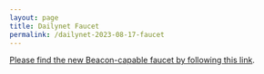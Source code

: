 ```yaml
---
layout: page
title: Dailynet Faucet
permalink: /dailynet-2023-08-17-faucet
---
```


[Please find the new Beacon-capable faucet by following this link](https://faucet.dailynet-2023-08-17.teztnets.xyz).
